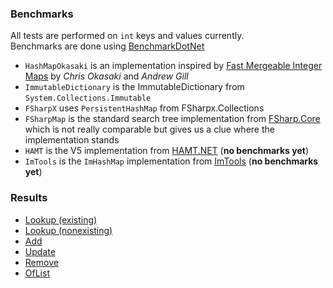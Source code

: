 ### Benchmarks

All tests are performed on `int` keys and values currently.  
Benchmarks are done using [BenchmarkDotNet](https://github.com/dotnet/BenchmarkDotNet)

* `HashMapOkasaki` is an implementation inspired by [Fast Mergeable Integer Maps](http://ittc.ku.edu/~andygill/papers/IntMap98.pdf) by *Chris Okasaki* and *Andrew Gill*
* `ImmutableDictionary` is the ImmutableDictionary from `System.Collections.Immutable`
* `FSharpX` uses `PersistentHashMap` from FSharpx.Collections
* `FSharpMap` is the standard search tree implementation from [FSharp.Core](https://github.com/dotnet/fsharp/blob/master/src/fsharp/FSharp.Core/map.fs) which is not really comparable but gives us a clue where the implementation stands
* `HAMT` is the V5 implementation from [HAMT.NET](https://github.com/alexandrnikitin/HAMT.NET) (**no benchmarks yet**)
* `ImTools` is the `ImHashMap` implementation from [ImTools](https://github.com/dadhi/ImTools) (**no benchmarks yet**)

### Results

* [Lookup (existing)](https://github.com/krauthaufen/ImmutableHashCollections/wiki/Lookup---existing)
* [Lookup (nonexisting)](https://github.com/krauthaufen/ImmutableHashCollections/wiki/Lookup-nonexisting)
* [Add](https://github.com/krauthaufen/ImmutableHashCollections/wiki/Add)
* [Update](https://github.com/krauthaufen/ImmutableHashCollections/wiki/Update)
* [Remove](https://github.com/krauthaufen/ImmutableHashCollections/wiki/Remove)
* [OfList](https://github.com/krauthaufen/ImmutableHashCollections/wiki/OfList)
